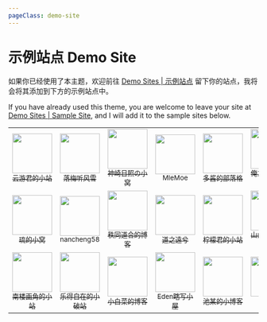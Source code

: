 ```yaml
---
pageClass: demo-site
---
```


# 示例站点 Demo Site

如果你已经使用了本主题，欢迎前往 [Demo Sites | 示例站点](https://github.com/YunYouJun/hexo-theme-yun/issues/3) 留下你的站点，我将会将其添加到下方的示例站点中。

If you have already used this theme, you are welcome to leave your site at [Demo Sites | Sample Site](https://github.com/YunYouJun/hexo-theme-yun/issues/3), and I will add it to the sample sites below.

<table align="center">
  <tr align="center">
    <td>
      <a href="https://www.yunyoujun.cn" target="_blank">
        <img width="80px" src="https://www.yunyoujun.cn/images/avatar.jpg"/>
        <br />
        <sub title="希望能成为一个有趣的人">云游君的小站</sub>  
      </a>
    </td>
    <td>
      <a href="https://yuexiaoya.info" target="_blank">
        <img width="80px" src="https://yuexiaoya.info/photo.jpg" alt/>
        <br />
        <sub title="当然是用来记录历程啊，不好看怎么行！">落梅听风雪</sub>
      </a>
    </td>
    <td>
      <a href="https://blog.sernikki.cn/" target="_blank">
        <img width="80px" src="https://i.loli.net/2020/03/13/xzKUC1NEj5OicfA.jpg"/>
        <br />
        <sub title="有瑕人无玉">神崎日照の小窝</sub>
      </a>
    </td>
    <td>
      <a href="https://www.mle.moe" target="_blank">
        <img width="80px" src="https://www.mle.moe/images/girl.jpeg"/>
        <br />
        <sub title="ヾ(❀╹◡╹)ﾉ~">MleMoe</sub>
      </a>
    </td>
    <td>
      <a href="https://ddindex.github.io/" target="_blank">
        <img width="80px" src="https://ddindex.github.io/images/avatar.jpg"/>
        <br />
        <sub title="双手抓楼上的大胸">多酱的部落格</sub>
      </a>
    </td>
    <td>
      <a href="https://spreadwings-sky.github.io/" target="_blank">
        <img width="80px" src="https://spreadwings-sky.github.io/Yun.png"/>
        <br />
        <sub title="浊以静之徐清，安以动之徐生">俺たちに翼はない</sub>
      </a>
    </td>
    <td>
      <a href="https://www.nbamax.com/" target="_blank">
        <img width="80px" src="https://www.nbamax.com/images/avatar.png"/>
        <br />
        <sub title="YouTube NBA精彩视频分享博客!">NBA·Max</sub>
      </a>
    </td>
    <td>
      <a href="https://sblog.addesp.com/" target="_blank">
        <img width="80px" src="https://www.addesp.com/avatar.jpg"/>
        <br />
        <sub title="记录回忆，分享笔记。">ADD-SP的博客</sub>
      </a>
    </td>

  </tr>
  <tr align="center">
    <td>
      <a href="https://hellsakura.github.io/" target="_blank">
        <img width="80px" src="https://hellsakura.github.io/images/avatar.jpg"/>
        <br />
        <sub title="我只是一条咸鱼">琉的小窝</sub>
      </a>
    </td>
    <td>
      <a href="https://nancheng58.github.io/" target="_blank">
        <img width="80px" src="https://nancheng58.github.io/images/nancheng58.jpg"/>
        <br />
        <sub title="我好菜啊啊啊啊啊">nancheng58</sub>
      </a>
    </td>
    <td>
      <a href="https://alexzou14.github.io/" target="_blank">
        <img width="80px" src="https://cdn.jsdelivr.net/gh/AlexZou14/CDN/img/touxiang.jpg"/>
        <br />
        <sub title="笔记记录，自我激励">秩同道合的博客</sub>
      </a>
    </td>
    <td>
      <a href="https://yenpou.github.io/" target="_blank">
        <img width="80px" src="https://yenpou.github.io/images/timg.jpg"/>
        <br />
        <sub title="今朝有酒今朝醉，明日愁来明日愁">道之遠兮</sub>
      </a>
    </td>
    <td>
      <a href="http://www.romastar.cn/" target="_blank">
        <img width="80px" src="https://personalblog-1301685299.cos.ap-nanjing.myqcloud.com/MyBlog-Images/Personal-Info/Avatar.jpg"/>
        <br />
        <sub title="记录我的生活经历以及学习历程~~">柠檬君的小站</sub>
      </a>
    </td>
    <td>
      <a href="http://www.kumybryce.work" target="_blank">
        <img width="80px" src="https://kumybryce.gitee.io/myblog/img/favicon.png"/>
        <br />
        <sub title="努力一点，再努力一点">山山的掉发历程</sub>
      </a>
    </td>
    <td>
      <a href="https://hexo.cool" target="_blank">
        <img width="80px" src="https://cdn.jsdelivr.net/gh/imoshanghua/file/img/avatar.jpg"/>
        <br />
        <sub title="待我熬尽一日苦，喂你一口甜！">陌上花的小栈</sub>
      </a>
    </td>
    <td>
      <a href="https://lymtics.top" target="_blank">
        <img width="80px" src="https://gitee.com/Renen/blogpic/raw/master/sources/BlogAvatar.jpg"/>
        <br />
        <sub title="Love You More Than I Can Say.">Lymtics</sub>
      </a>
    </td>
  </tr>
  <tr align="center">
    <td>
      <a href="https://myperfect.work" target="_blank">
        <img width="80px" src="https://myperfect.work/image/20161015094748_YFfPV.jpeg"/>
        <br />
        <sub title="记录学习历程，每天进步一点点！">南楼画角的小站</sub>
      </a>
    </td>
    <td>
      <a href="https://copur.xyz/" target="_blank">
        <img width="80px" src="https://q1.qlogo.cn/g?b=qq&nk=1935576264&s=100"/>
        <br />
        <sub title="记录学习历程，每天进步一点点！">乐得自在的小破站</sub>
      </a>
    </td>
    <td>
      <a href="https://blog.zjgsujz.cn" target="_blank">
        <img width="80px" src="https://cdn.jsdelivr.net/gh/Pakchoi1/image-host/blog/avatar.jpg"/>
        <br />
        <sub title="it萌新的进阶之路">小白菜的博客</sub>
      </a>
    </td>
    <td>
      <a href="https://edenjohnson.me" target="_blank">
        <img width="80px" src="https://cdn.jsdelivr.net/gh/MEMZSONBILI/PicGoBed@master/images/20200625174516.jpg"/>
        <br />
        <sub title="去探索，去发现">Eden瞎写小屋</sub>
      </a>
    </td>
    <td>
      <a href="https://chitang233.github.io/" target="_blank">
        <img width="80px" src="https://s1.ax1x.com/2020/06/27/N63K8e.jpg"/>
        <br />
        <sub title="只是一个普通的初中生罢了">池某的小博客</sub>
      </a>
    </td>
    <td>
      <a href="https://xmuli.tech" target="_blank">
        <img width="80px" src="https://cdn.jsdelivr.net/gh/xmuli/xmuliPic@pic/2020/xmuli_yj_256px.png"/>
        <br />
        <sub title="偕臧">偕臧</sub>
      </a>
    </td>
    <td>
      <a href="https://www.rogeroger.net" target="_blank">
        <img width="80px" src="https://rogeroger.oss-cn-beijing.aliyuncs.com/img/rogeryu.jpeg"/>
        <br />
        <sub title="啊啊啊啊啊啊啊啊">ROGEROGER</sub>
      </a>
    </td>
    <td>
      <a href="https://leostudiooo.github.io" target="_blank">
        <img width="80px" src="https://avatars0.githubusercontent.com/u/35419343"/>
        <br />
        <sub title="恰同学少年，风华正茂；书生意气，挥斥方遒。">LeoStudio</sub>
      </a>
    </td>
  </tr>
</table>
